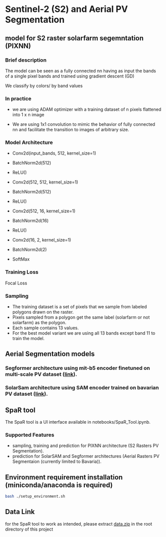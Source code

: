 #  Sentinel-2 (S2) and Aerial PV Segmentation
## model for S2 raster solarfarm segemntation (PIXNN)
### Brief description
The model can be seen as a fully connected nn having as input the bands of a single pixel bands and trained using gradient descent (GD)

We classify by colors/ by band values 


### In practice

* we are using ADAM optimizer with a training dataset of n pixels flattened into 1 x n image

* We are using 1x1 convolution to mimic the behavior of fully connected nn and facilitate the transition to images of arbitrary size. 
 

### Model Architecture

 
 

* Conv2d(input_bands, 512, kernel_size=1)

* BatchNorm2d(512)

* ReLU()
 

* Conv2d(512, 512, kernel_size=1)

* BatchNorm2d(512)

* ReLU()

 

* Conv2d(512, 16, kernel_size=1)

* BatchNorm2d(16)

* ReLU()



* Conv2d(16, 2, kernel_size=1)

* BatchNorm2d(2)
 
* SoftMax 

 
 

### Training Loss
Focal Loss 

 
 

### Sampling

* The training dataset is a set of pixels that we sample from labeled polygons drawn on the raster. 
* Pixels sampled from a polygon get the same label (solarfarm or not solarfarm) as the polygon. 
* Each sample contains 13 values.
* For the best model variant we are using all 13 bands except band 11 to train the model.

## Aerial Segmentation models
### Segformer architecture using mit-b5 encoder finetuned on multi-scale PV dataset ([link](https://huggingface.co/docs/transformers/en/model_doc/segformer)).
### SolarSam architecture using SAM encoder trained on bavarian PV dataset ([link](https://ieeexplore.ieee.org/document/10738071)).
## SpaR tool
The SpaR tool is a UI interface available in notebooks/SpaR_Tool.ipynb.
### Supported Features
* sampling, training and prediction for PIXNN architecture (S2 Rasters PV Segmentation).
* prediction for SolarSAM and Segformer architectures (Aerial Rasters PV Segmentaion (currently limited to Bavaria)).
## Environment requirement installation (miniconda/anaconda is required)
```bash
bash ./setup_environment.sh
```
## Data Link
for the SpaR tool to work as intended, please extract [data.zip](https://drive.google.com/file/d/1a3qTBY3jtcjc_LGzrPugM4NP7biVplur/view?usp=drive_link) in the root directory of this project

